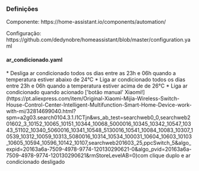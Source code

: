 <h3> Definições </h3>

<p> Componente: https://home-assistant.io/components/automation/  </p> 
<p> Configuração: https://github.com/dedynobre/homeassistant/blob/master/configuration.yaml </p>

<h4> ar_condicionado.yaml </h4>
  * Desliga ar condicionado todos os dias entre as 23h e 06h quando a temperatura estiver abaixo de 24°C
  * Liga ar condicionado todos os dias entre 23h e 06h quando a temperatura estiver acima de de 26°C
  * Liga ar condicionado quando acionado ['botão manual' Xiaomi!](https://pt.aliexpress.com/item/Original-Xiaomi-Mijia-Wireless-Switch-House-Control-Center-Intelligent-Multifunction-Smart-Home-Device-work-with-mi/32814699040.html?spm=a2g03.search0104.3.1.l1CTjn&ws_ab_test=searchweb0_0,searchweb201602_3_10152_10065_10151_10344_10068_5000016_10345_10342_10547_10343_51102_10340_5060016_10341_10548_5130016_10541_10084_10083_10307_10539_10312_10059_10313_5080016_10314_10534_100031_10604_10603_10103_10605_10594_10596_10142_10107,searchweb201603_25,ppcSwitch_5&algo_expid=20163a6a-7509-4978-9774-120130290621-0&algo_pvid=20163a6a-7509-4978-9774-120130290621&rmStoreLevelAB=0)com clique duplo e ar condicionado desligado
